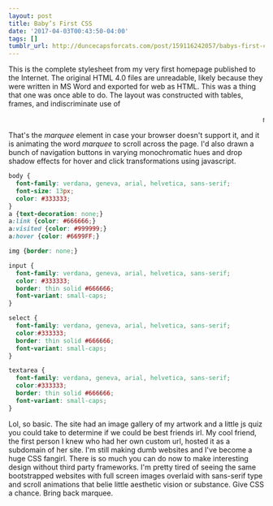 ```yaml
---
layout: post
title: Baby’s First CSS
date: '2017-04-03T00:43:50-04:00'
tags: []
tumblr_url: http://duncecapsforcats.com/post/159116242057/babys-first-css
---
```

This is the complete stylesheet from my very first homepage published to the Internet. The original HTML 4.0 files are unreadable, likely because they were written in MS Word and exported for web as HTML. This was a thing that one was once able to do. The layout was constructed with tables, frames, and indiscriminate use of

<marquee>marquee.</marquee>

That's the *marquee* element in case your browser doesn't support it, and it is animating the word *marquee* to scroll across the page. I'd also drawn a bunch of navigation buttons in varying monochromatic hues and drop shadow effects for hover and click transformations using javascript.

```css
body {
  font-family: verdana, geneva, arial, helvetica, sans-serif;
  font-size: 13px;
  color: #333333;
}
a {text-decoration: none;}
a:link {color: #666666;}
a:visited {color: #999999;}
a:hover {color: #6699FF;}

img {border: none;}

input {
  font-family: verdana, geneva, arial, helvetica, sans-serif;
  color: #333333;
  border: thin solid #666666;
  font-variant: small-caps;
}

select {
  font-family: verdana, geneva, arial, helvetica, sans-serif;
  color:#333333;
  border: thin solid #666666;
  font-variant: small-caps;
}

textarea {
  font-family: verdana, geneva, arial, helvetica, sans-serif;
  color:#333333;
  border: thin solid #666666;
  font-variant: small-caps;
}
```

Lol, so basic. The site had an image gallery of my artwork and a little js quiz you could take to determine if we could be best friends irl. My cool friend, the first person I knew who had her own custom url, hosted it as a subdomain of her site. I'm still making dumb websites and I've become a huge CSS fangirl. There is so much you can do now to make interesting design without third party frameworks. I'm pretty tired of seeing the same bootstrapped websites with full screen images overlaid with sans-serif type and scroll animations that belie little aesthetic vision or substance. Give CSS a chance. Bring back marquee.
